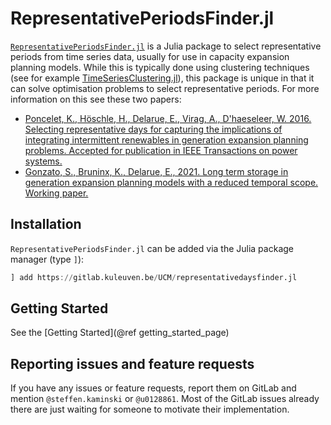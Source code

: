 # RepresentativePeriodsFinder.jl

[`RepresentativePeriodsFinder.jl`](https://ucm.pages.gitlab.kuleuven.be/representativedaysfinder.jl/) is a Julia package to select representative periods from time series data, usually for use in capacity expansion planning models. While this is typically done using clustering techniques (see for example [TimeSeriesClustering.jl](https://holgerteichgraeber.github.io/TimeSeriesClustering.jl/stable/quickstart/)), this package is unique in that it can solve optimisation problems to select representative periods. For more information on this see these two papers:
* [Poncelet, K., Höschle, H., Delarue, E., Virag, A., D'haeseleer, W. 2016. Selecting representative days for capturing the implications of integrating intermittent renewables in generation expansion planning problems. Accepted for publication in IEEE Transactions on power systems.](https://www.mech.kuleuven.be/en/tme/research/energy_environment/Pdf/wp-2015-10b.pdf)
* [Gonzato, S., Bruninx, K., Delarue, E., 2021. Long term storage in generation expansion planning models with a reduced temporal scope. Working paper.](https://www.mech.kuleuven.be/en/tme/research/energy-systems-integration-modeling/pdf-publications/wp-esim2021-1)

## Installation

`RepresentativePeriodsFinder.jl` can be added via the Julia package manager (type `]`):
```julia
] add https://gitlab.kuleuven.be/UCM/representativedaysfinder.jl
```

## Getting Started
See the [Getting Started](@ref getting_started_page)

## Reporting issues and feature requests

If you have any issues or feature requests, report them on GitLab and mention `@steffen.kaminski` or `@u0128861`. Most of the GitLab issues already there are just waiting for someone to motivate their implementation.